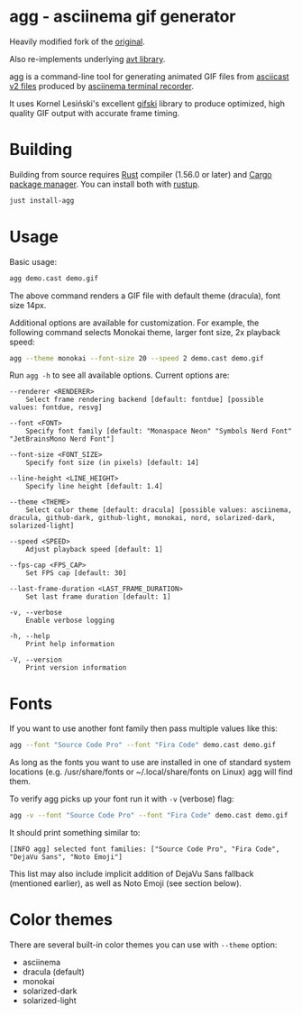 # agg - asciinema gif generator

Heavily modified fork of the [original](https://github.com/asciinema/agg).

Also re-implements underlying [avt library](https://github.com/asciinema/avt).

agg is a command-line tool for generating animated GIF files from
[asciicast v2 files](https://github.com/asciinema/asciinema/blob/master/doc/asciicast-v2.md)
produced by [asciinema terminal recorder](https://github.com/asciinema/asciinema).

It uses Kornel Lesiński's excellent [gifski](https://github.com/ImageOptim/gifski)
library to produce optimized, high quality GIF output with accurate frame timing.

# Building

Building from source requires [Rust](https://www.rust-lang.org/) compiler
(1.56.0 or later) and [Cargo package manager](https://doc.rust-lang.org/cargo/).
You can install both with [rustup](https://rustup.rs/).

```bash
just install-agg
```

# Usage

Basic usage:

```bash
agg demo.cast demo.gif
```

The above command renders a GIF file with default theme (dracula), font size 14px.

Additional options are available for customization. For example, the following
command selects Monokai theme, larger font size, 2x playback speed:

```bash
agg --theme monokai --font-size 20 --speed 2 demo.cast demo.gif
```

Run `agg -h` to see all available options. Current options are:

```text
--renderer <RENDERER>
    Select frame rendering backend [default: fontdue] [possible values: fontdue, resvg]

--font <FONT>
    Specify font family [default: "Monaspace Neon" "Symbols Nerd Font" "JetBrainsMono Nerd Font"]

--font-size <FONT_SIZE>
    Specify font size (in pixels) [default: 14]

--line-height <LINE_HEIGHT>
    Specify line height [default: 1.4]

--theme <THEME>
    Select color theme [default: dracula] [possible values: asciinema, dracula, github-dark, github-light, monokai, nord, solarized-dark, solarized-light]

--speed <SPEED>
    Adjust playback speed [default: 1]

--fps-cap <FPS_CAP>
    Set FPS cap [default: 30]

--last-frame-duration <LAST_FRAME_DURATION>
    Set last frame duration [default: 1]

-v, --verbose
    Enable verbose logging

-h, --help
    Print help information

-V, --version
    Print version information
```

# Fonts

If you want to use another font family then pass multiple values like this:

```bash
agg --font "Source Code Pro" --font "Fira Code" demo.cast demo.gif
```

As long as the fonts you want to use are installed in one of standard system locations
(e.g. /usr/share/fonts or ~/.local/share/fonts on Linux) agg will find them.

To verify agg picks up your font run it with `-v` (verbose) flag:

```bash
agg -v --font "Source Code Pro" --font "Fira Code" demo.cast demo.gif
```

It should print something similar to:

```text
[INFO agg] selected font families: ["Source Code Pro", "Fira Code", "DejaVu Sans", "Noto Emoji"]
```

This list may also include implicit addition of DejaVu Sans fallback (mentioned
earlier), as well as Noto Emoji (see section below).

# Color themes

There are several built-in color themes you can use with `--theme` option:

- asciinema
- dracula (default)
- monokai
- solarized-dark
- solarized-light
